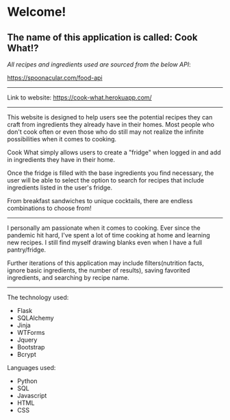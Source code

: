 # Welcome! 

## The name of this application is called: Cook What!?

*All recipes and ingredients used are sourced from the below API*: 

https://spoonacular.com/food-api

--------

Link to website: https://cook-what.herokuapp.com/

--------

This website is designed to help users see the potential recipes they can craft from ingredients they already have in their homes. Most people who don't cook often or even those who do still may not realize the infinite possibilities when it comes to cooking.

Cook What simply allows users to create a "fridge" when logged in and add in ingredients they have in their home. 

Once the fridge is filled with the base ingredients you find necessary, the user will be able to select the option to search for recipes that include ingredients listed in the user's fridge. 

From breakfast sandwiches to unique cocktails, there are endless combinations to choose from!

--------

I personally am passionate when it comes to cooking. Ever since the pandemic hit hard, I've spent a lot of time cooking at home and learning new recipes. I still find myself drawing blanks even when I have a full pantry/fridge. 

Further iterations of this application may include filters(nutrition facts, ignore basic ingredients, the number of results), saving favorited ingredients, and searching by recipe name. 


--------

The technology used: 
- Flask
- SQLAlchemy
- Jinja
- WTForms
- Jquery
- Bootstrap
- Bcrypt


Languages used: 
- Python
- SQL 
- Javascript
- HTML
- CSS
